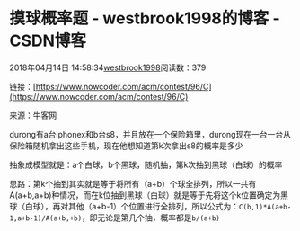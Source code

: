 # 摸球概率题 - westbrook1998的博客 - CSDN博客





2018年04月14日 14:58:34[westbrook1998](https://me.csdn.net/westbrook1998)阅读数：379








链接：[https://www.nowcoder.com/acm/contest/96/C](https://www.nowcoder.com/acm/contest/96/C)

来源：牛客网

durong有a台iphonex和b台s8，并且放在一个保险箱里，durong现在一台一台从保险箱随机拿出这些手机，现在他想知道第k次拿出s8的概率是多少

抽象成模型就是：a个白球，b个黑球，随机抽，第k次抽到黑球（白球）的概率

思路：第k个抽到其实就是等于将所有（a+b）个球全排列，所以一共有A(a+b,a+b)种情况，而在k位抽到黑球（白球）就是等于先将这个k位置确定为黑球（白球），再对其他（a+b-1）个位置进行全排列，所以公式为：`C(b,1)*A(a+b-1,a+b-1)/A(a+b,+b)`，即无论是第几个抽，概率都是`b/(a+b)`




